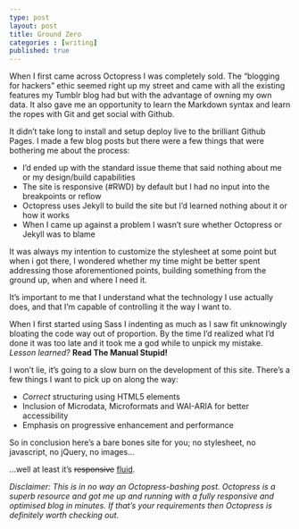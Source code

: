 ```yaml
---
type: post
layout: post
title: Ground Zero
categories : [writing]
published: true
---
```


When I first came across Octopress I was completely sold. The “blogging for hackers” ethic seemed right up my street and came with all the existing features my Tumblr blog had but with the advantage of owning my own data. It also gave me an opportunity to learn the Markdown syntax and learn the ropes with Git and get social with Github.

It didn’t take long to install and setup deploy live to the brilliant Github Pages. I made a few blog posts but there were a few things that were bothering me about the process:

* I’d ended up with the standard issue theme that said nothing about me or my design/build capabilities
* The site is responsive (#RWD) by default but I had no input into the breakpoints or reflow
* Octopress uses Jekyll to build the site but I’d learned nothing about it or how it works
* When I came up against a problem I wasn’t sure whether Octopress or Jekyll was to blame

It was always my intention to customize the stylesheet at some point but when i got there, I wondered whether my time might be better spent addressing those aforementioned points, building something from the ground up, when and where I need it.

It’s important to me that I understand what the technology I use actually does, and that I’m capable of controlling it the way I want to.

When I first started using Sass I indenting as much as I saw fit unknowingly bloating the code way out of proportion. By the time I’d realized what I’d done it was too late and it took me a god while to unpick my mistake. *Lesson learned?* **Read The Manual Stupid!**

I won’t lie, it’s going to a slow burn on the development of this site. There’s a few things I want to pick up on along the way:

* *Correct* structuring using HTML5 elements
* Inclusion of Microdata, Microformats and WAI-ARIA for better accessibility
* Emphasis on progressive enhancement and performance

So in conclusion here’s a bare bones site for you; no stylesheet, no javascript, no jQuery, no images…

…well at least it’s <del>responsive</del> <ins>fluid</ins>.

*Disclaimer: This is in no way an Octopress-bashing post. Octopress is a superb resource and got me up and running with a fully responsive and optimised blog in minutes. If that’s your requirements then Octopress is definitely worth checking out.*